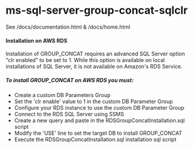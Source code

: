 # ms-sql-server-group-concat-sqlclr
See /docs/documentation.html & /docs/home.html


#### Installation on AWS RDS
Installation of GROUP_CONCAT requires an advanced SQL Server option "clr enabled" to be set to 1. 
While this option is available on local installations of SQL Server, it is not available on 
Amazon's RDS Service. 

##### To install GROUP_CONCAT on AWS RDS you must: 

* Create a custom DB Parameters Group
* Set the 'clr enable' value to 1 in the custom DB Parameter Group
* Configure your RDS instance to use the custom DB Parameter Group
* Connect to the RDS SQL Server using SSMS
* Create a new query and paste in the RDSGroupConcatInstallation.sql script
* Modify the 'USE' line to set the target DB to install GROUP_CONCAT
* Execute the RDSGroupConcatInstallation.sql installation sql script